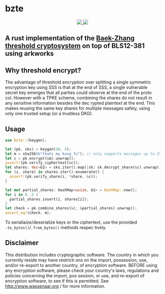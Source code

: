 # bzte
<p style="text-align: center;">
<a href="https://deps.rs/repo/github/silur/bzte"><img src="https://deps.rs/repo/github/silur/bzte/status.svg"></
a>
<a href="https://docs.rs/bzte"><img src="https://img.shields.io/docsrs/bzte"></a>
</p>

## A rust implementation of the <a href="https://citeseerx.ist.psu.edu/viewdoc/download?doi=10.1.1.119.1717&rep=rep1&type=pdf">Baek-Zhang threshold cryptosystem</a> on top of BLS12-381 using arkworks

## Why threshold encrypt?

The advantage of threshold encryption over splitting a single symmetric encryption key using SSS is that
at the end of SSS, a single vulnerable secret key emerges that all parties could observe at the end of the proto
col. However with a TPKE scheme, combining the shares do not result in any sensitive information besides the dec
rypted plaintext at the end. This makes reusing the same key shares for multiple messages safely, using only one
 trusted setup (or a trustless DKG).

## Usage

```rust
use bzte::{keygen};

let (pk, sks) = keygen(10, 5);
let m = sha256(b"thats my kung fu"); // only supports messages up to 256 bits!
let c = pk.encrypt(&m).unwrap();
assert!(pk.verify_ciphertext(&c));
let shares: Vec<G1> = sks.iter().map(|sk| sk.decrypt_share(&c).unwrap()).collect();
for (i, share) in shares.iter().enumerate() {
  assert!(pk.verify_share(i, *share, &c));
}

let mut partial_shares: HashMap<usize, G1> = HashMap::new();
for i in 0..5 {
  partial_shares.insert(i, shares[i]);
}
let check = pk.combine_shares(&c, &partial_shares).unwrap();
assert_eq!(check, m);
```

To serialiaize/deserialize keys or the ciphertext, use the provided `.to_bytes()`/`.from_bytes()` methods respec
tively.

## Disclaimer

This distribution includes cryptographic software. The country in  which you currently reside may have restricti
ons on the import,  possession, use, and/or re-export to another country, of encryption  software. BEFORE using
any encryption software, please check your  country's laws, regulations and policies concerning the import,  pos
session, or use, and re-export of encryption software, to see if this is permitted. See http://www.wassenaar.org
/ for more information.
